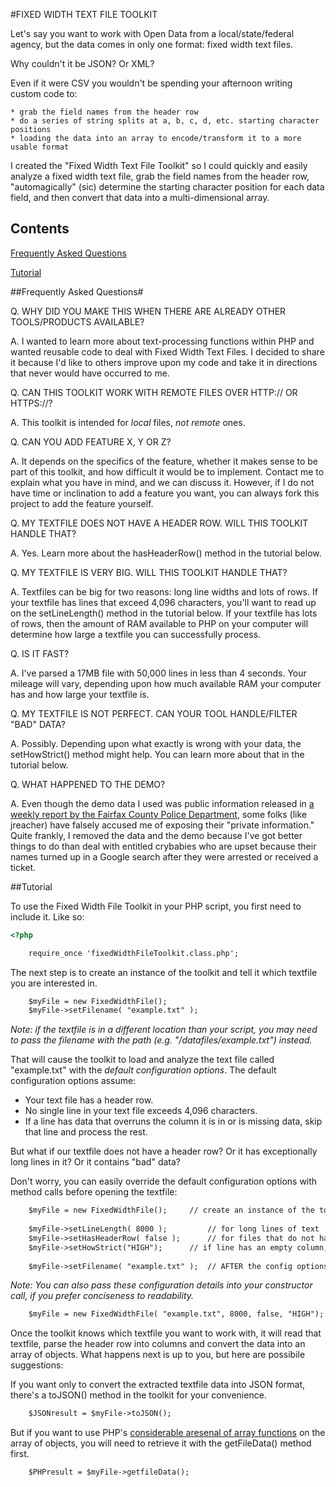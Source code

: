 #FIXED WIDTH TEXT FILE TOOLKIT

Let's say you want to work with Open Data from a local/state/federal agency, but the data comes in only one format: fixed width text files. 

Why couldn't it be JSON? Or XML?

Even if it were CSV you wouldn't be spending your afternoon writing custom code to:

	* grab the field names from the header row 
	* do a series of string splits at a, b, c, d, etc. starting character positions 
	* loading the data into an array to encode/transform it to a more usable format

I created the "Fixed Width Text File Toolkit" so I could quickly and easily analyze a fixed width text file, grab the field names from the header row, "automagically" (sic) determine the starting character position for each data field, and then convert that data into a multi-dimensional array.

## Contents

[Frequently Asked Questions](#frequently-asked-questions)

[Tutorial](#tutorial)

##Frequently Asked Questions#

Q. WHY DID YOU MAKE THIS WHEN THERE ARE ALREADY OTHER TOOLS/PRODUCTS AVAILABLE?

A. I wanted to learn more about text-processing functions within PHP and wanted reusable code to deal with Fixed Width Text Files. I decided to share it because I'd like to others improve upon my code and take it in directions that never would have occurred to me.

Q. CAN THIS TOOLKIT WORK WITH REMOTE FILES OVER HTTP:// OR HTTPS://?

A. This toolkit is intended for *local* files, _not remote_ ones. 

Q. CAN YOU ADD FEATURE X, Y OR Z?

A. It depends on the specifics of the feature, whether it makes sense to be part of this toolkit, and how difficult it would be to implement. Contact me to explain what you have in mind, and we can discuss it. However, if I do not have time or inclination to add a feature you want, you can always fork this project to add the feature yourself.

Q. MY TEXTFILE DOES NOT HAVE A HEADER ROW. WILL THIS TOOLKIT HANDLE THAT?

A. Yes. Learn more about the hasHeaderRow() method in the tutorial below.

Q. MY TEXTFILE IS VERY BIG. WILL THIS TOOLKIT HANDLE THAT?

A. Textfiles can be big for two reasons: long line widths and lots of rows. If your textfile has lines that exceed 4,096 characters, you'll want to read up on the setLineLength() method in the tutorial below. If your textfile has lots of rows, then the amount of RAM available to PHP on your computer will determine how large a textfile you can successfully process.

Q. IS IT FAST?

A. I've parsed a 17MB file with 50,000 lines in less than 4 seconds. Your mileage will vary, depending upon how much available RAM your computer has and how large your textfile is.

Q. MY TEXTFILE IS NOT PERFECT. CAN YOUR TOOL HANDLE/FILTER "BAD" DATA?

A. Possibly. Depending upon what exactly is wrong with your data, the setHowStrict() method might help. You can learn more about that in the tutorial below.

Q. WHAT HAPPENED TO THE DEMO?

A. Even though the demo data I used was public information released in [a weekly report by the Fairfax County Police Department](http://www.fairfaxcounty.gov/police/crime/arrest.txt), some folks (like jreacher) have falsely accused me of exposing their "private information." Quite frankly, I removed the data and the demo because I've got better things to do than deal with entitled crybabies who are upset because their names turned up in a Google search after they were arrested or received a ticket.

##Tutorial

To use the Fixed Width File Toolkit in your PHP script, you first need to include it. Like so:

```html
<?php

	require_once 'fixedWidthFileToolkit.class.php';
```

The next step is to create an instance of the toolkit and tell it which textfile you are interested in.

```html
	$myFile = new FixedWidthFile();
	$myFile->setFilename( "example.txt" );
```

*Note: if the textfile is in a different location than your script, you may need to pass the filename with the path (e.g. "/datafiles/example.txt") instead.*

That will cause the toolkit to load and analyze the text file called "example.txt" with the *default configuration options*. 
The default configuration options assume:

* Your text file has a header row.
* No single line in your text file exceeds 4,096 characters.
* If a line has data that overruns the column it is in or is missing data, skip that line and process the rest.

But what if our textfile does not have a header row?
Or it has exceptionally long lines in it? 
Or it contains "bad" data?

Don't worry, you can easily override the default configuration options with method calls before opening the textfile:

```html
	$myFile = new FixedWidthFile();		// create an instance of the toolkit
	
	$myFile->setLineLength( 8000 );        	// for long lines of text
	$myFile->setHasHeaderRow( false );     	// for files that do not have a header row
	$myFile->setHowStrict("HIGH");		// if line has an empty column, or runs into next column, throw an error.
	
	$myFile->setFilename( "example.txt" ); 	// AFTER the config options are set, THEN you tell it the filename
```

*Note: You can also pass these configuration details into your constructor call, if you prefer conciseness to readability.*

```html
	$myFile = new FixedWidthFile( "example.txt", 8000, false, "HIGH");
```

Once the toolkit knows which textfile you want to work with, it will read that textfile, parse the header row into columns and convert the data into an array of objects. What happens next is up to you, but here are possibile suggestions:

If you want only to convert the extracted textfile data into JSON format, there's a toJSON() method in the toolkit for your convenience.

```html
	$JSONresult = $myFile->toJSON();
```

But if you want to use PHP's [considerable aresenal of array functions](http://php.net/manual/en/ref.array.php) on the array of objects, you will need to retrieve it with the getFileData() method first.

```html
	$PHPresult = $myFile->getfileData();
```

